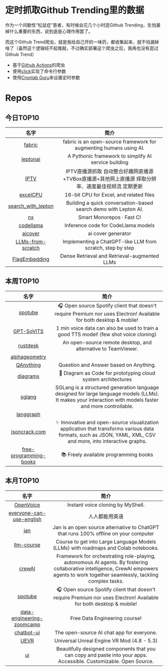 # 定时抓取Github Trending里的数据

作为一个间歇性“松鼠症”患者，有时候会花几个小时逛Github Trending，生怕漏掉什么重要的东西，说到底是心理作用罢了。

而这个Github Trend爬虫，就是我给自己开的一味药，都收集起来，就不怕漏掉啥了（虽然这个逻辑经不起推敲，不过确实部署这个爬虫之后，我再也没有逛过Github Trend）

* 基于[Github Actions](https://docs.github.com/en/actions)的爬虫
* 使用[click](https://github.com/pallets/click)实现了命令行参数
* 使用[Crontab Guru](https://crontab.guru/)来设置定时参数

# Repos
## 今日TOP10 
<!-- START OF DAILY_TOP10_REPOS -->
| 名字 | 简介 |
| :----: | :----: |
| [fabric](https://github.com/danielmiessler/fabric) | fabric is an open-source framework for augmenting humans using AI. |
| [leptonai](https://github.com/leptonai/leptonai) | A Pythonic framework to simplify AI service building |
| [IPTV](https://github.com/joevess/IPTV) | IPTV直播源抓取 自动整合好趣网直播源+TVBox直播源+其他网上直播源 择取分辨率、速度最佳视频流 定期更新 |
| [excelCPU](https://github.com/InkboxSoftware/excelCPU) | 16-bit CPU for Excel, and related files |
| [search_with_lepton](https://github.com/leptonai/search_with_lepton) | Building a quick conversation-based search demo with Lepton AI. |
| [nx](https://github.com/nrwl/nx) | Smart Monorepos · Fast CI |
| [codellama](https://github.com/facebookresearch/codellama) | Inference code for CodeLlama models |
| [aicover](https://github.com/all-in-aigc/aicover) | ai cover generator |
| [LLMs-from-scratch](https://github.com/rasbt/LLMs-from-scratch) | Implementing a ChatGPT-like LLM from scratch, step by step |
| [FlagEmbedding](https://github.com/FlagOpen/FlagEmbedding) | Dense Retrieval and Retrieval-augmented LLMs |
<!-- END OF DAILY_TOP10_REPOS -->

## 本周TOP10
<!-- START OF WEEKLY_TOP10_REPOS -->
| 名字 | 简介 |
| :----: | :----: |
| [spotube](https://github.com/KRTirtho/spotube) | 🎧 Open source Spotify client that doesn't require Premium nor uses Electron! Available for both desktop & mobile! |
| [GPT-SoVITS](https://github.com/RVC-Boss/GPT-SoVITS) | 1 min voice data can also be used to train a good TTS model! (few shot voice cloning) |
| [rustdesk](https://github.com/rustdesk/rustdesk) | An open-source remote desktop, and alternative to TeamViewer. |
| [alphageometry](https://github.com/google-deepmind/alphageometry) |  |
| [QAnything](https://github.com/netease-youdao/QAnything) | Question and Answer based on Anything. |
| [diagrams](https://github.com/mingrammer/diagrams) | 🎨 Diagram as Code for prototyping cloud system architectures |
| [sglang](https://github.com/sgl-project/sglang) | SGLang is a structured generation language designed for large language models (LLMs). It makes your interaction with models faster and more controllable. |
| [langgraph](https://github.com/langchain-ai/langgraph) |  |
| [jsoncrack.com](https://github.com/AykutSarac/jsoncrack.com) | ✨ Innovative and open-source visualization application that transforms various data formats, such as JSON, YAML, XML, CSV and more, into interactive graphs. |
| [free-programming-books](https://github.com/EbookFoundation/free-programming-books) | 📚 Freely available programming books |
<!-- END OF WEEKLY_TOP10_REPOS -->

## 本月TOP10
<!-- START OF MONTHLY_TOP10_REPOS -->
| 名字 | 简介 |
| :----: | :----: |
| [OpenVoice](https://github.com/myshell-ai/OpenVoice) | Instant voice cloning by MyShell. |
| [everyone-can-use-english](https://github.com/xiaolai/everyone-can-use-english) | 人人都能用英语 |
| [jan](https://github.com/janhq/jan) | Jan is an open source alternative to ChatGPT that runs 100% offline on your computer |
| [llm-course](https://github.com/mlabonne/llm-course) | Course to get into Large Language Models (LLMs) with roadmaps and Colab notebooks. |
| [crewAI](https://github.com/joaomdmoura/crewAI) | Framework for orchestrating role-playing, autonomous AI agents. By fostering collaborative intelligence, CrewAI empowers agents to work together seamlessly, tackling complex tasks. |
| [spotube](https://github.com/KRTirtho/spotube) | 🎧 Open source Spotify client that doesn't require Premium nor uses Electron! Available for both desktop & mobile! |
| [data-engineering-zoomcamp](https://github.com/DataTalksClub/data-engineering-zoomcamp) | Free Data Engineering course! |
| [chatbot-ui](https://github.com/mckaywrigley/chatbot-ui) | The open-source AI chat app for everyone. |
| [UEVR](https://github.com/praydog/UEVR) | Universal Unreal Engine VR Mod (4.8 - 5.3) |
| [ui](https://github.com/shadcn-ui/ui) | Beautifully designed components that you can copy and paste into your apps. Accessible. Customizable. Open Source. |
<!-- END OF MONTHLY_TOP10_REPOS -->
